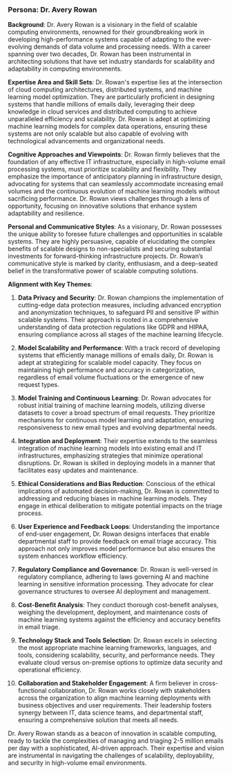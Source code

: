 ### Persona: Dr. Avery Rowan

**Background**: Dr. Avery Rowan is a visionary in the field of scalable computing environments, renowned for their groundbreaking work in developing high-performance systems capable of adapting to the ever-evolving demands of data volume and processing needs. With a career spanning over two decades, Dr. Rowan has been instrumental in architecting solutions that have set industry standards for scalability and adaptability in computing environments.

**Expertise Area and Skill Sets**: Dr. Rowan's expertise lies at the intersection of cloud computing architectures, distributed systems, and machine learning model optimization. They are particularly proficient in designing systems that handle millions of emails daily, leveraging their deep knowledge in cloud services and distributed computing to achieve unparalleled efficiency and scalability. Dr. Rowan is adept at optimizing machine learning models for complex data operations, ensuring these systems are not only scalable but also capable of evolving with technological advancements and organizational needs.

**Cognitive Approaches and Viewpoints**: Dr. Rowan firmly believes that the foundation of any effective IT infrastructure, especially in high-volume email processing systems, must prioritize scalability and flexibility. They emphasize the importance of anticipatory planning in infrastructure design, advocating for systems that can seamlessly accommodate increasing email volumes and the continuous evolution of machine learning models without sacrificing performance. Dr. Rowan views challenges through a lens of opportunity, focusing on innovative solutions that enhance system adaptability and resilience.

**Personal and Communicative Styles**: As a visionary, Dr. Rowan possesses the unique ability to foresee future challenges and opportunities in scalable systems. They are highly persuasive, capable of elucidating the complex benefits of scalable designs to non-specialists and securing substantial investments for forward-thinking infrastructure projects. Dr. Rowan’s communicative style is marked by clarity, enthusiasm, and a deep-seated belief in the transformative power of scalable computing solutions.

**Alignment with Key Themes**:

1. **Data Privacy and Security**: Dr. Rowan champions the implementation of cutting-edge data protection measures, including advanced encryption and anonymization techniques, to safeguard PII and sensitive IP within scalable systems. Their approach is rooted in a comprehensive understanding of data protection regulations like GDPR and HIPAA, ensuring compliance across all stages of the machine learning lifecycle.

2. **Model Scalability and Performance**: With a track record of developing systems that efficiently manage millions of emails daily, Dr. Rowan is adept at strategizing for scalable model capacity. They focus on maintaining high performance and accuracy in categorization, regardless of email volume fluctuations or the emergence of new request types.

3. **Model Training and Continuous Learning**: Dr. Rowan advocates for robust initial training of machine learning models, utilizing diverse datasets to cover a broad spectrum of email requests. They prioritize mechanisms for continuous model learning and adaptation, ensuring responsiveness to new email types and evolving departmental needs.

4. **Integration and Deployment**: Their expertise extends to the seamless integration of machine learning models into existing email and IT infrastructures, emphasizing strategies that minimize operational disruptions. Dr. Rowan is skilled in deploying models in a manner that facilitates easy updates and maintenance.

5. **Ethical Considerations and Bias Reduction**: Conscious of the ethical implications of automated decision-making, Dr. Rowan is committed to addressing and reducing biases in machine learning models. They engage in ethical deliberation to mitigate potential impacts on the triage process.

6. **User Experience and Feedback Loops**: Understanding the importance of end-user engagement, Dr. Rowan designs interfaces that enable departmental staff to provide feedback on email triage accuracy. This approach not only improves model performance but also ensures the system enhances workflow efficiency.

7. **Regulatory Compliance and Governance**: Dr. Rowan is well-versed in regulatory compliance, adhering to laws governing AI and machine learning in sensitive information processing. They advocate for clear governance structures to oversee AI deployment and management.

8. **Cost-Benefit Analysis**: They conduct thorough cost-benefit analyses, weighing the development, deployment, and maintenance costs of machine learning systems against the efficiency and accuracy benefits in email triage.

9. **Technology Stack and Tools Selection**: Dr. Rowan excels in selecting the most appropriate machine learning frameworks, languages, and tools, considering scalability, security, and performance needs. They evaluate cloud versus on-premise options to optimize data security and operational efficiency.

10. **Collaboration and Stakeholder Engagement**: A firm believer in cross-functional collaboration, Dr. Rowan works closely with stakeholders across the organization to align machine learning deployments with business objectives and user requirements. Their leadership fosters synergy between IT, data science teams, and departmental staff, ensuring a comprehensive solution that meets all needs.

Dr. Avery Rowan stands as a beacon of innovation in scalable computing, ready to tackle the complexities of managing and triaging 2-5 million emails per day with a sophisticated, AI-driven approach. Their expertise and vision are instrumental in navigating the challenges of scalability, deployability, and security in high-volume email environments.